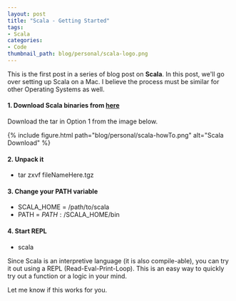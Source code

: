 ```yaml
---
layout: post
title: "Scala - Getting Started"
tags:
- Scala
categories:
- Code
thumbnail_path: blog/personal/scala-logo.png
---
```


This is the first post in a series of blog post on **Scala**. In this post, we'll go over setting up Scala on a Mac. I believe the process must be similar for other Operating Systems as well.

#### 1. Download Scala binaries from [here](http://www.scala-lang.org/download/)

Download the tar in Option 1 from the image below.

{% include figure.html path="blog/personal/scala-howTo.png" alt="Scala Download" %}

#### 2. Unpack it

- tar zxvf fileNameHere.tgz

#### 3. Change your PATH variable

- SCALA_HOME = /path/to/scala
- PATH = $PATH:/$SCALA_HOME/bin

#### 4. Start REPL

- scala

Since Scala is an interpretive language (it is also compile-able), you can try it out using a REPL (Read-Eval-Print-Loop). This is an easy way to quickly try out a function or a logic in your mind.

Let me know if this works for you.
